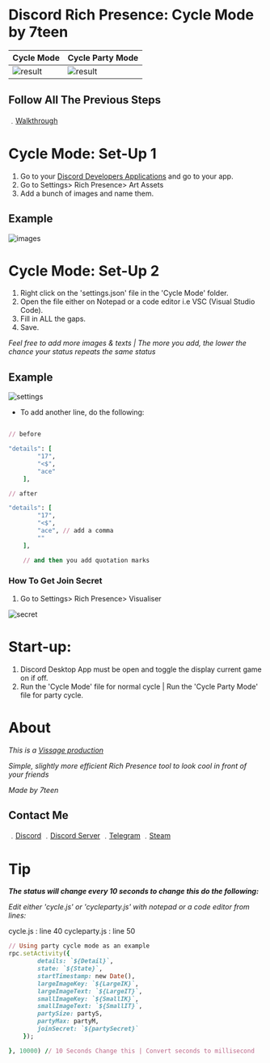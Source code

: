 # Discord Rich Presence: Cycle Mode by 7teen

| Cycle Mode  | Cycle Party Mode |
| ------------- | ------------- |
| ![result](https://media0.giphy.com/media/dlrFQaWNX513nkADYW/giphy.gif)  | ![result](https://media1.giphy.com/media/DIFcBaR6EQtgeEbQjv/giphy.gif)  |

## Follow All The Previous Steps

﹒[Walkthrough](https://github.com/17teen/Discord-Rich-Presence-Party-Mode#set-up-1)

# Cycle Mode: Set-Up 1

1. Go to your [Discord Developers Applications](https://discord.com/developers/applications) and go to your app.
5. Go to Settings> Rich Presence> Art Assets
3. Add a bunch of images and name them.

## Example

![images](https://cdn.discordapp.com/attachments/777194237179461652/780203022939717662/RPC_ASSETS.PNG)

# Cycle Mode: Set-Up 2

1. Right click on the 'settings.json' file in the 'Cycle Mode' folder.
2. Open the file either on Notepad or a code editor i.e VSC (Visual Studio Code).
3. Fill in ALL the gaps.
4. Save.

*Feel free to add more images & texts | The more you add, the lower the chance your status repeats the same status*

## Example

![settings](https://cdn.discordapp.com/attachments/777194237179461652/780203530748559370/unknown.png)

- To add another line, do the following: 
```ruby

// before 

"details": [
        "17",
        "<$",
        "ace"
    ],

// after

"details": [
        "17",
        "<$",
        "ace", // add a comma
        ""
    ],

    // and then you add quotation marks

```

### How To Get Join Secret

1. Go to Settings> Rich Presence> Visualiser

![secret](https://media.discordapp.net/attachments/777194237179461652/780147826768347136/unknown.png)

# Start-up:

1. Discord Desktop App must be open and toggle the display current game on if off.
2. Run the 'Cycle Mode' file for normal cycle | Run the 'Cycle Party Mode' file for party cycle.

# About

*This is a [Vissage production](https://github.com/Vissage)*

*Simple, slightly more efficient Rich Presence tool to look cool in front of your friends*

*Made by 7teen*

## Contact Me

﹒[Discord](https://discord.com/users/709827684888215582)
﹒[Discord Server](https://discord.gg/4nSYqZ8KAA)
﹒[Telegram](https://t.me/real7teen)
﹒[Steam](https://steamcommunity.com/id/seven777teen/)

# Tip

***The status will change every 10 seconds to change this do the following:***

*Edit either 'cycle.js' or  'cycleparty.js' with notepad or a code editor from lines:*

cycle.js : line 40
cycleparty.js : line 50

```ruby
// Using party cycle mode as an example
rpc.setActivity({
        details: `${Detail}`,
        state: `${State}`,
        startTimestamp: new Date(),
        largeImageKey: `${LargeIK}`,
        largeImageText: `${LargeIT}`,
        smallImageKey: `${SmallIK}`,
        smallImageText: `${SmallIT}`,
        partySize: partyS,
        partyMax: partyM,
        joinSecret: `${partySecret}`
    });

}, 10000) // 10 Seconds Change this | Convert seconds to millisecond
```
